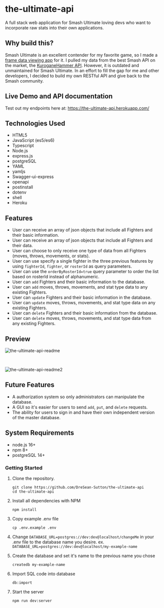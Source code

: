 # the-ultimate-api

A full stack web application for Smash Ultimate loving devs who want to incorporate raw stats into their own applications.

## Why build this?

Smash Ultimate is an excellent contender for my favorite game, so I made a [frame data viewing app](https://dresean-sutton.github.io/smashmate/) for it. I pulled my data from the best Smash API on the market, the [KuroganeHammer API](https://github.com/Frannsoft/FrannHammer). However, it is outdated and unmaintained for Smash Ultimate. In an effort to fill the gap for me and other developers, I decided to build my own RESTful API and give back to the Smash community.

## Live Demo and API documentation

Test out my endpoints here at: https://the-ultimate-api.herokuapp.com/

## Technologies Used

- HTML5
- JavaScript (es5/es6)
- Typescript
- Node.js
- express.js
- postgreSQL
- YAML
- yamljs
- Swagger-ui-express
- openapi
- postinstall
- dotenv
- shell
- Heroku

## Features

- User can receive an array of json objects that include all Fighters and their basic information.
- User can receive an array of json objects that include all Fighters and their data.
- User can choose to only receive one type of data from all Fighters (moves, throws, movements, or stats).
- User can use specify a single fighter in the three previous features by using `fighterId`, `fighter`, or `rosterId` as query parameters.
- User can use the `orderByRosterId=true` query parameter to order the list based on rosterId instead of alphanumeric.
- User can `add` Fighters and their basic information to the database.
- User can `add` moves, throws, movements, and stat type data to any existing Fighters.
- User can `update` Fighters and their basic information in the database.
- User can `update` moves, throws, movements, and stat type data on any existing Fighters.
- User can `delete` Fighters and their basic information from the database.
- User can `delete` moves, throws, movements, and stat type data from any existing Fighters.

## Preview

![the-ultimate-api-readme](https://user-images.githubusercontent.com/90172283/166004672-0a806c1a-5bda-4f76-a2f0-89f5a510f725.gif)

</br>

![the-ultimate-api-readme2](https://user-images.githubusercontent.com/90172283/166005685-8c59f6b8-6a26-4ce1-9e48-850369b3ec51.gif)

## Future Features

- A authorization system so only administrators can manipulate the database.
- A GUI so it's easier for users to send `add`, `put`, and `delete` requests.
- The ability for users to sign in and have their own independent version of the master database.

## System Requirements
- node.js 16+
- npm 8+
- postgreSQL 14+

### Getting Started

1. Clone the repository.
    ```shell
    git clone https://github.com/DreSean-Sutton/the-ultimate-api
    cd the-ultimate-api
    ```
2. Install all dependencies with NPM
    ```shell
    npm install
    ```
3. Copy example .env file
    ```shell
    cp .env.example .env
    ```
4. Change `DATABASE_URL=postgres://dev:dev@localhost/changeMe` in your .env file to the database name you desire. ex. `DATABASE_URL=postgres://dev:dev@localhost/my-example-name`

6. Create the database and set it's name to the previous name you chose
    ```shell
    createdb my-example-name
    ```
6. Import SQL code into database
    ```shell
    db:import
    ```
7. Start the server
    ```shell
    npm run dev:server
    ```
 
